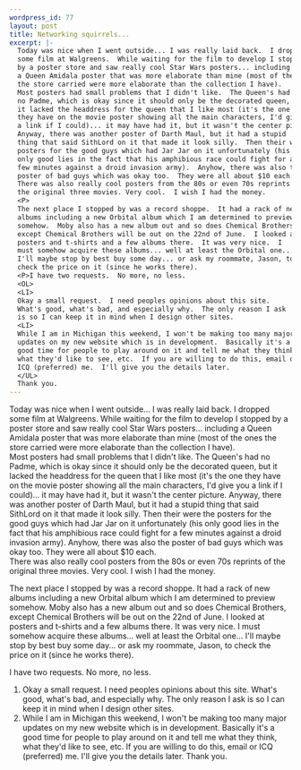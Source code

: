 ```yaml
--- 
wordpress_id: 77
layout: post
title: Networking squirrels...
excerpt: |-
  Today was nice when I went outside... I was really laid back.  I dropped 
  some film at Walgreens.  While waiting for the film to develop I stopped 
  by a poster store and saw really cool Star Wars posters... including 
  a Queen Amidala poster that was more elaborate than mine (most of the ones 
  the store carried were more elaborate than the collection I have).  
  Most posters had small problems that I didn't like.  The Queen's had 
  no Padme, which is okay since it should only be the decorated queen, but 
  it lacked the headdress for the queen that I like most (it's the one
  they have on the movie poster showing all the main characters, I'd give you 
  a link if I could)... it may have had it, but it wasn't the center picture.
  Anyway, there was another poster of Darth Maul, but it had a stupid 
  thing that said SithLord on it that made it look silly.  Then their were the
  posters for the good guys which had Jar Jar on it unfortunately (his 
  only good lies in the fact that his amphibious race could fight for a 
  few minutes against a droid invasion army).  Anyhow, there was also the 
  poster of bad guys which was okay too.  They were all about $10 each.  
  There was also really cool posters from the 80s or even 70s reprints of
  the original three movies. Very cool.  I wish I had the money.
  <P>
  The next place I stopped by was a record shoppe.  It had a rack of new 
  albums including a new Orbital album which I am determined to preview 
  somehow.  Moby also has a new album out and so does Chemical Brothers, 
  except Chemical Brothers will be out on the 22nd of June.  I looked at
  posters and t-shirts and a few albums there.  It was very nice.  I 
  must somehow acquire these albums... well at least the Orbital one... 
  I'll maybe stop by best buy some day... or ask my roommate, Jason, to
  check the price on it (since he works there).
  <P>I have two requests.  No more, no less.
  <OL>
  <LI>
  Okay a small request.  I need peoples opinions about this site.  
  What's good, what's bad, and especially why.  The only reason I ask 
  is so I can keep it in mind when I design other sites.
  <LI>
  While I am in Michigan this weekend, I won't be making too many major 
  updates on my new website which is in development.  Basically it's a 
  good time for people to play around on it and tell me what they think, 
  what they'd like to see, etc.  If you are willing to do this, email or 
  ICQ (preferred) me.  I'll give you the details later.
  </UL>
  Thank you.
---
```

Today was nice when I went outside... I was really laid back.  I dropped 
some film at Walgreens.  While waiting for the film to develop I stopped 
by a poster store and saw really cool Star Wars posters... including 
a Queen Amidala poster that was more elaborate than mine (most of the ones 
the store carried were more elaborate than the collection I have).  
Most posters had small problems that I didn't like.  The Queen's had 
no Padme, which is okay since it should only be the decorated queen, but 
it lacked the headdress for the queen that I like most (it's the one
they have on the movie poster showing all the main characters, I'd give you 
a link if I could)... it may have had it, but it wasn't the center picture.
Anyway, there was another poster of Darth Maul, but it had a stupid 
thing that said SithLord on it that made it look silly.  Then their were the
posters for the good guys which had Jar Jar on it unfortunately (his 
only good lies in the fact that his amphibious race could fight for a 
few minutes against a droid invasion army).  Anyhow, there was also the 
poster of bad guys which was okay too.  They were all about $10 each.  
There was also really cool posters from the 80s or even 70s reprints of
the original three movies. Very cool.  I wish I had the money.
<P>
The next place I stopped by was a record shoppe.  It had a rack of new 
albums including a new Orbital album which I am determined to preview 
somehow.  Moby also has a new album out and so does Chemical Brothers, 
except Chemical Brothers will be out on the 22nd of June.  I looked at
posters and t-shirts and a few albums there.  It was very nice.  I 
must somehow acquire these albums... well at least the Orbital one... 
I'll maybe stop by best buy some day... or ask my roommate, Jason, to
check the price on it (since he works there).
<P>I have two requests.  No more, no less.
<OL>
<LI>
Okay a small request.  I need peoples opinions about this site.  
What's good, what's bad, and especially why.  The only reason I ask 
is so I can keep it in mind when I design other sites.
<LI>
While I am in Michigan this weekend, I won't be making too many major 
updates on my new website which is in development.  Basically it's a 
good time for people to play around on it and tell me what they think, 
what they'd like to see, etc.  If you are willing to do this, email or 
ICQ (preferred) me.  I'll give you the details later.
</UL>
Thank you.
